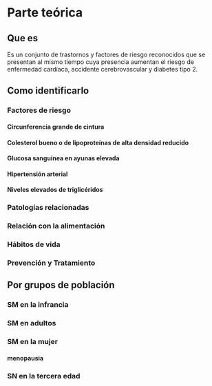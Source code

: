 # Parte teórica
## Que es

Es un conjunto de trastornos y factores de riesgo reconocidos que se presentan al mismo tiempo cuya presencia aumentan el riesgo de enfermedad cardíaca, accidente cerebrovascular y diabetes tipo 2.
## Como identificarlo

### Factores de riesgo
#### Circunferencia grande de cintura  
#### Colesterol bueno o de lipoproteínas de alta densidad reducido  
#### Glucosa sanguínea en ayunas elevada  
#### Hipertensión arterial  
#### Niveles elevados de triglicéridos
### Patologías relacionadas

### Relación con la alimentación
### Hábitos de vida    
### Prevención y Tratamiento  

## Por grupos de población
### SM en la infrancia
### SM en adultos
### SM en la mujer
#### menopausia
### SN en la tercera edad
